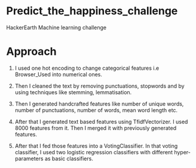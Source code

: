 # Predict_the_happiness_challenge
HackerEarth Machine learning challenge

# Approach

1. I used one hot encoding to change categorical features i.e Browser_Used into numerical ones.
 
2. Then I cleaned the text by removing punctuations, stopwords and by using techniques like stemming, lemmatisation.

3. Then I generated handcrafted features like number of unique words, number of punctuations, number of words, mean word length etc.

4. After that I generated text based features using TfidfVectorizer. I used 8000 features from it. Then I merged it with previously generated features.

5. After that I fed those features into a VotingClassifier. In that voting classifier, I used two logistic regression classifiers with different hyper-parameters as basic classifiers. 
 

